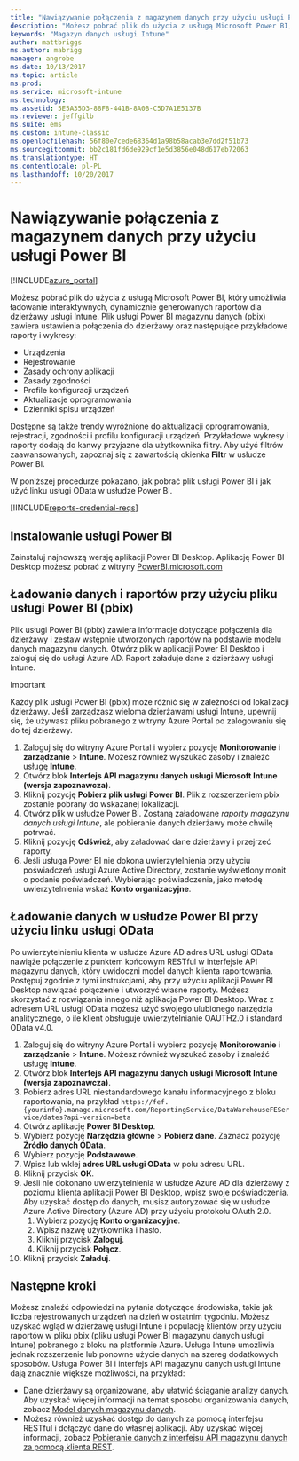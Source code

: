 ```yaml
---
title: "Nawiązywanie połączenia z magazynem danych przy użyciu usługi Power BI | Microsoft Docs"
description: "Możesz pobrać plik do użycia z usługą Microsoft Power BI, który umożliwia ładowanie interaktywnych, dynamicznie generowanych raportów dla dzierżawy usługi Intune."
keywords: "Magazyn danych usługi Intune"
author: mattbriggs
ms.author: mabrigg
manager: angrobe
ms.date: 10/13/2017
ms.topic: article
ms.prod: 
ms.service: microsoft-intune
ms.technology: 
ms.assetid: 5E5A35D3-88F8-441B-8A0B-C5D7A1E5137B
ms.reviewer: jeffgilb
ms.suite: ems
ms.custom: intune-classic
ms.openlocfilehash: 56f80e7cede68364d1a98b58acab3e7dd2f51b73
ms.sourcegitcommit: bb2c181fd6de929cf1e5d3856e048d617eb72063
ms.translationtype: HT
ms.contentlocale: pl-PL
ms.lasthandoff: 10/20/2017
---
```

# <a name="connect-to-the-data-warehouse-with-power-bi"></a>Nawiązywanie połączenia z magazynem danych przy użyciu usługi Power BI

[!INCLUDE[azure_portal](./includes/azure_portal.md)]

Możesz pobrać plik do użycia z usługą Microsoft Power BI, który umożliwia ładowanie interaktywnych, dynamicznie generowanych raportów dla dzierżawy usługi Intune. Plik usługi Power BI magazynu danych (pbix) zawiera ustawienia połączenia do dzierżawy oraz następujące przykładowe raporty i wykresy:  

  -  Urządzenia
  -  Rejestrowanie
  -  Zasady ochrony aplikacji
  -  Zasady zgodności
  -  Profile konfiguracji urządzeń
  -  Aktualizacje oprogramowania
  -  Dzienniki spisu urządzeń

Dostępne są także trendy wyróżnione do aktualizacji oprogramowania, rejestracji, zgodności i profilu konfiguracji urządzeń. Przykładowe wykresy i raporty dodają do kanwy przyjazne dla użytkownika filtry. Aby użyć filtrów zaawansowanych, zapoznaj się z zawartością okienka **Filtr** w usłudze Power BI.

W poniższej procedurze pokazano, jak pobrać plik usługi Power BI i jak użyć linku usługi OData w usłudze Power BI.

[!INCLUDE[reports-credential-reqs](./includes/reports-credential-reqs.md)]

## <a name="install-power-bi"></a>Instalowanie usługi Power BI

Zainstaluj najnowszą wersję aplikacji Power BI Desktop. Aplikację Power BI Desktop możesz pobrać z witryny [PowerBI.microsoft.com](https://powerbi.microsoft.com/en-us/desktop)

## <a name="load-the-data-and-reports-using-the-power-bi-file-pbix"></a>Ładowanie danych i raportów przy użyciu pliku usługi Power BI (pbix)

Plik usługi Power BI (pbix) zawiera informacje dotyczące połączenia dla dzierżawy i zestaw wstępnie utworzonych raportów na podstawie modelu danych magazynu danych. Otwórz plik w aplikacji Power BI Desktop i zaloguj się do usługi Azure AD. Raport załaduje dane z dzierżawy usługi Intune.

> [!Important]  
> Każdy plik usługi Power BI (pbix) może różnić się w zależności od lokalizacji dzierżawy. Jeśli zarządzasz wieloma dzierżawami usługi Intune, upewnij się, że używasz pliku pobranego z witryny Azure Portal po zalogowaniu się do tej dzierżawy.  

1.  Zaloguj się do witryny Azure Portal i wybierz pozycję **Monitorowanie i zarządzanie** > **Intune**. Możesz również wyszukać zasoby i znaleźć usługę **Intune**.  
2.  Otwórz blok **Interfejs API magazynu danych usługi Microsoft Intune (wersja zapoznawcza)**.
3.  Kliknij pozycję **Pobierz plik usługi Power BI**. Plik z rozszerzeniem pbix zostanie pobrany do wskazanej lokalizacji.
4.  Otwórz plik w usłudze Power BI. Zostaną załadowane *raporty magazynu danych usługi Intune*, ale pobieranie danych dzierżawy może chwilę potrwać.
5.  Kliknij pozycję **Odśwież**, aby załadować dane dzierżawy i przejrzeć raporty.
6.  Jeśli usługa Power BI nie dokona uwierzytelnienia przy użyciu poświadczeń usługi Azure Active Directory, zostanie wyświetlony monit o podanie poświadczeń. Wybierając poświadczenia, jako metodę uwierzytelnienia wskaż **Konto organizacyjne**.

## <a name="load-the-data-in-power-bi-using-the-odata-link"></a>Ładowanie danych w usłudze Power BI przy użyciu linku usługi OData

Po uwierzytelnieniu klienta w usłudze Azure AD adres URL usługi OData nawiąże połączenie z punktem końcowym RESTful w interfejsie API magazynu danych, który uwidoczni model danych klienta raportowania. Postępuj zgodnie z tymi instrukcjami, aby przy użyciu aplikacji Power BI Desktop nawiązać połączenie i utworzyć własne raporty. Możesz skorzystać z rozwiązania innego niż aplikacja Power BI Desktop. Wraz z adresem URL usługi OData możesz użyć swojego ulubionego narzędzia analitycznego, o ile klient obsługuje uwierzytelnianie OAUTH2.0 i standard OData v4.0.

1.  Zaloguj się do witryny Azure Portal i wybierz pozycję **Monitorowanie i zarządzanie** > **Intune**. Możesz również wyszukać zasoby i znaleźć usługę **Intune**.  
2.  Otwórz blok **Interfejs API magazynu danych usługi Microsoft Intune (wersja zapoznawcza)**.
3. Pobierz adres URL niestandardowego kanału informacyjnego z bloku raportowania, na przykład `https://fef.{yourinfo}.manage.microsoft.com/ReportingService/DataWarehouseFEService/dates?api-version=beta`
4. Otwórz aplikację **Power BI Desktop**.
5. Wybierz pozycję **Narzędzia główne** > **Pobierz dane**. Zaznacz pozycję **Źródło danych OData**.
6. Wybierz pozycję **Podstawowe**.
7. Wpisz lub wklej **adres URL usługi OData** w polu adresu URL.
8. Kliknij przycisk **OK**.
9. Jeśli nie dokonano uwierzytelnienia w usłudze Azure AD dla dzierżawy z poziomu klienta aplikacji Power BI Desktop, wpisz swoje poświadczenia. Aby uzyskać dostęp do danych, musisz autoryzować się w usłudze Azure Active Directory (Azure AD) przy użyciu protokołu OAuth 2.0.  
    1.  Wybierz pozycję **Konto organizacyjne**.  
    2.  Wpisz nazwę użytkownika i hasło.  
    3.  Kliknij przycisk **Zaloguj**.  
    4.  Kliknij przycisk **Połącz**.  
10. Kliknij przycisk **Załaduj**.

## <a name="next-steps"></a>Następne kroki

Możesz znaleźć odpowiedzi na pytania dotyczące środowiska, takie jak liczba rejestrowanych urządzeń na dzień w ostatnim tygodniu. Możesz uzyskać wgląd w dzierżawę usługi Intune i populację klientów przy użyciu raportów w pliku pbix (pliku usługi Power BI magazynu danych usługi Intune) pobranego z bloku na platformie Azure. Usługa Intune umożliwia jednak rozszerzenie lub ponowne użycie danych na szereg dodatkowych sposobów. Usługa Power BI i interfejs API magazynu danych usługi Intune dają znacznie większe możliwości, na przykład:

<!-- -  You can use Power BI Desktop to create additional report types with your data. For example, you could create a custom chart representing the ratio of device manufactures in your enterprise. For more information about creating custom reports with Power BI and the Intune Data Warehouse, see `BLOG POST ON POWER BI`. -->
 -  Dane dzierżawy są organizowane, aby ułatwić ściąganie analizy danych. Aby uzyskać więcej informacji na temat sposobu organizowania danych, zobacz [Model danych magazynu danych](reports-ref-data-model.md).
 -  Możesz również uzyskać dostęp do danych za pomocą interfejsu RESTful i dołączyć dane do własnej aplikacji. Aby uzyskać więcej informacji, zobacz [Pobieranie danych z interfejsu API magazynu danych za pomocą klienta REST](reports-proc-data-rest.md).
